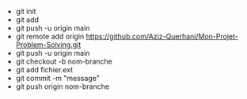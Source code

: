 - git init
- git add
- git push -u origin main
- git remote add origin https://github.com/Aziz-Querhani/Mon-Projet-Problem-Solving.git
- git push -u origin main 
- git checkout -b nom-branche
- git add fichier.ext
- git commit -m "message"
- git push origin nom-branche
